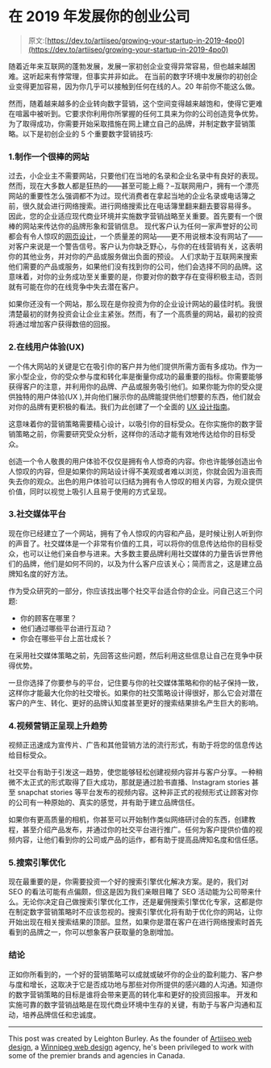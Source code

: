 # 在 2019 年发展你的创业公司

> 原文:[https://dev.to/artiiseo/growing-your-startup-in-2019-4po0](https://dev.to/artiiseo/growing-your-startup-in-2019-4po0)

随着近年来互联网的蓬勃发展，发展一家初创企业变得异常容易，但也越来越困难。这听起来有悖常理，但事实并非如此。
在当前的数字环境中发展你的初创企业变得更加容易，因为你几乎可以接触到任何在线的人。20 年前你不能这么做。

然而，随着越来越多的企业转向数字营销，这个空间变得越来越饱和，使得它更难在喧嚣中被听到。它要求你利用你所掌握的任何工具来为你的公司创造竞争优势。为了取得成功，你需要开始采取措施在网上建立自己的品牌，并制定数字营销策略。以下是初创企业的 5 个重要数字营销技巧:

### 1.制作一个很棒的网站

过去，小企业主不需要网站，只要他们在当地的名录和企业名录中有良好的表现。然而，现在大多数人都是狂热的——甚至可能上瘾？–互联网用户，拥有一个漂亮网站的重要性怎么强调都不为过。现代消费者在拿起当地的企业名录或电话簿之前，很久就会进行网络搜索。进行网络搜索比在电话簿里翻来翻去要容易得多。
因此，您的企业适应现代商业环境并实施数字营销战略至关重要。首先要有一个很棒的网站来传达你的品牌形象和营销信息。
现代客户认为任何一家声誉好的公司都会有令人惊叹的[网页设计](https://www.artiiseo.com/)，一个质量差的网站——更不用说根本没有网站了——对客户来说是一个警告信号。客户认为你缺乏野心，与你的在线营销有关，这表明你的其他业务，并对你的产品或服务做出负面的预设。
人们求助于互联网来搜索他们需要的产品或服务，如果他们没有找到你的公司，他们会选择不同的品牌。这意味着，对你的业务成功至关重要的是，你要对你的数字存在变得积极主动，否则就有可能在你的在线竞争中失去潜在客户。

如果你还没有一个网站，那么现在是你投资为你的企业设计网站的最佳时机。我很清楚最初的财务投资会让企业主紧张。然而，有了一个高质量的网站，最初的投资将通过增加客户获得数倍的回报。

### 2.在线用户体验(UX)

一个伟大网站的关键是它在吸引你的客户并为他们提供所需方面有多成功。作为一家小型企业，你的受众参与度和转化率是衡量你成功的最重要的指标。你需要能够获得客户的注意，并利用你的品牌、产品或服务吸引他们。如果你能为你的受众提供独特的用户体验(UX ),并向他们展示你的品牌能提供他们想要的东西，他们就会对你的品牌有更积极的看法。我们为此创建了一个全面的 [UX 设计指南](https://www.artiiseo.com/complete-ux-ui-design-guide/)。

这意味着你的营销策略需要精心设计，以吸引你的目标受众。在你实施你的数字营销策略之前，你需要研究受众分析，这样你的活动才能有效地传达给你的目标受众。

创造一个令人敬畏的用户体验不仅仅是拥有令人惊奇的内容。你也许能够创造出令人惊叹的内容，但是如果你的网站设计得不美观或者难以浏览，你就会因为沮丧而失去你的观众。出色的用户体验可以归结为拥有令人惊叹的相关内容，为观众提供价值，同时以视觉上吸引人且易于使用的方式呈现。

### 3.社交媒体平台

现在你已经建立了一个网站，拥有了令人惊叹的内容和产品，是时候让别人听到你的声音了。社交媒体是一个非常有价值的工具，可以将你的信息传达给你的目标受众，也可以让他们亲自参与进来。大多数主要品牌利用社交媒体的力量告诉世界他们的品牌，他们是如何不同的，以及为什么客户应该关心；简而言之，这是建立品牌知名度的好方法。

作为受众研究的一部分，你应该找出哪个社交平台适合你的企业。问自己这三个问题:

*   你的顾客在哪里？
*   他们通过哪些平台进行互动？
*   你会在哪些平台上茁壮成长？

在采用社交媒体策略之前，先回答这些问题，然后利用这些信息让自己在竞争中获得优势。

一旦你选择了你要参与的平台，记住要与你的社交媒体策略和你的帖子保持一致，这样你才能最大化你的社交增长。如果你的社交策略设计得很好，那么它会对潜在客户的产生、转化、更好的品牌认知度甚至更好的搜索结果排名产生巨大的影响。

### 4.视频营销正呈现上升趋势

视频正迅速成为宣传片、广告和其他营销方法的流行形式，有助于将您的信息传达给目标受众。

社交平台有助于引发这一趋势，使您能够轻松创建视频内容并与客户分享。一种稍微不太正式的形式取得了巨大成功，那就是通过脸书直播、Instagram stories 甚至 snapchat stories 等平台发布的视频内容。这种非正式的视频形式让顾客对你的公司有一种原始的、真实的感觉，并有助于建立品牌信任。

如果你有更高质量的相机，你甚至可以开始制作类似网络研讨会的东西，创建教程，甚至介绍产品发布，并通过你的社交平台进行推广。任何为客户提供价值的视频内容，让他们看到你的公司或产品的运作，都有助于提高品牌知名度和信任感。

### 5.搜索引擎优化

现在最重要的是，你需要投资一个好的搜索引擎优化解决方案。是的，我们对 SEO 的看法可能有点偏颇，但这是因为我们亲眼目睹了 SEO 活动能为公司带来什么。无论你决定自己做搜索引擎优化工作，还是雇佣搜索引擎优化专家，这都是你在制定数字营销策略时不应该忽视的。搜索引擎优化将有助于优化你的网站，让你开始出现在相关搜索结果的顶部。显然，如果你是潜在客户在进行网络搜索时首先看到的品牌之一，你可以想象客户获取量的急剧增加。

### 结论

正如你所看到的，一个好的营销策略可以成就或破坏你的企业的盈利能力、客户参与度和增长，这取决于它是否成功地与那些对你所提供的感兴趣的人沟通。知道你的数字营销策略的目标是谁将会带来更高的转化率和更好的投资回报率。
开发和实施可靠的数字营销战略是在现代商业环境中生存的关键，有助于与客户沟通和互动，培养品牌信任和忠诚度。

* * *

This post was created by Leighton Burley. As the founder of [Artiiseo web design](https://www.artiiseo.com/), a [Winnipeg web design](https://www.artiiseo.com/) agency, he's been privileged to work with some of the premier brands and agencies in Canada.